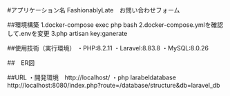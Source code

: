 #アプリケーション名
FashionablyLate　お問い合わせフォーム

##環境構築
1.docker-compose exec php bash
2.docker-compose.ymlを確認して.envを変更
3.php artisan key:ganerate

##使用技術（実行環境）
・PHP:8.2.11
・Laravel:8.83.8
・MySQL:8.0.26

##　ER図

##URL
・開発環境　http://localhost/
・php larabeldatabase　http://localhost:8080/index.php?route=/database/structure&db=laravel_db
